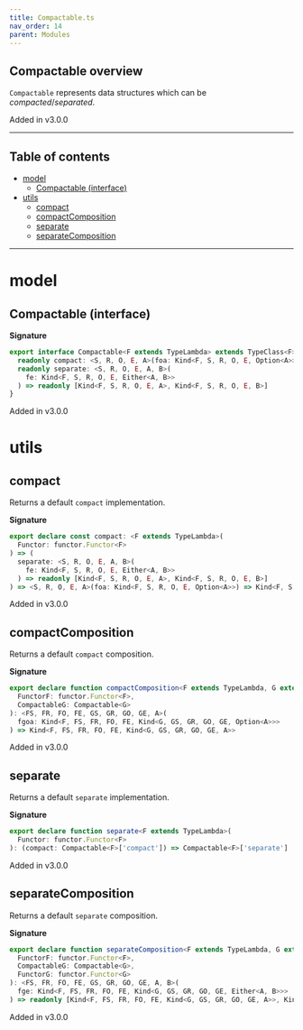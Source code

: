 ```yaml
---
title: Compactable.ts
nav_order: 14
parent: Modules
---
```


## Compactable overview

`Compactable` represents data structures which can be _compacted_/_separated_.

Added in v3.0.0

---

<h2 class="text-delta">Table of contents</h2>

- [model](#model)
  - [Compactable (interface)](#compactable-interface)
- [utils](#utils)
  - [compact](#compact)
  - [compactComposition](#compactcomposition)
  - [separate](#separate)
  - [separateComposition](#separatecomposition)

---

# model

## Compactable (interface)

**Signature**

```ts
export interface Compactable<F extends TypeLambda> extends TypeClass<F> {
  readonly compact: <S, R, O, E, A>(foa: Kind<F, S, R, O, E, Option<A>>) => Kind<F, S, R, O, E, A>
  readonly separate: <S, R, O, E, A, B>(
    fe: Kind<F, S, R, O, E, Either<A, B>>
  ) => readonly [Kind<F, S, R, O, E, A>, Kind<F, S, R, O, E, B>]
}
```

Added in v3.0.0

# utils

## compact

Returns a default `compact` implementation.

**Signature**

```ts
export declare const compact: <F extends TypeLambda>(
  Functor: functor.Functor<F>
) => (
  separate: <S, R, O, E, A, B>(
    fe: Kind<F, S, R, O, E, Either<A, B>>
  ) => readonly [Kind<F, S, R, O, E, A>, Kind<F, S, R, O, E, B>]
) => <S, R, O, E, A>(foa: Kind<F, S, R, O, E, Option<A>>) => Kind<F, S, R, O, E, A>
```

Added in v3.0.0

## compactComposition

Returns a default `compact` composition.

**Signature**

```ts
export declare function compactComposition<F extends TypeLambda, G extends TypeLambda>(
  FunctorF: functor.Functor<F>,
  CompactableG: Compactable<G>
): <FS, FR, FO, FE, GS, GR, GO, GE, A>(
  fgoa: Kind<F, FS, FR, FO, FE, Kind<G, GS, GR, GO, GE, Option<A>>>
) => Kind<F, FS, FR, FO, FE, Kind<G, GS, GR, GO, GE, A>>
```

Added in v3.0.0

## separate

Returns a default `separate` implementation.

**Signature**

```ts
export declare function separate<F extends TypeLambda>(
  Functor: functor.Functor<F>
): (compact: Compactable<F>['compact']) => Compactable<F>['separate']
```

Added in v3.0.0

## separateComposition

Returns a default `separate` composition.

**Signature**

```ts
export declare function separateComposition<F extends TypeLambda, G extends TypeLambda>(
  FunctorF: functor.Functor<F>,
  CompactableG: Compactable<G>,
  FunctorG: functor.Functor<G>
): <FS, FR, FO, FE, GS, GR, GO, GE, A, B>(
  fge: Kind<F, FS, FR, FO, FE, Kind<G, GS, GR, GO, GE, Either<A, B>>>
) => readonly [Kind<F, FS, FR, FO, FE, Kind<G, GS, GR, GO, GE, A>>, Kind<F, FS, FR, FO, FE, Kind<G, GS, GR, GO, GE, B>>]
```

Added in v3.0.0
